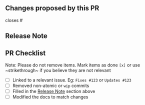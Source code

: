 <!--
Thanks for submitting a pull request to Cartographer!

Also check the [PR guidelines] if you haven't already!
-->

[PR requirements]: https://github.com/vmware-tanzu/cartographer/blob/main/CONTRIBUTING.md#commit-message-and-pr-guidelines

## Changes proposed by this PR

<!--
Add the story that is resolved or updated
`closes`/`fixes` or `updates` are valid here 
-->
closes # 

<!--
Summarize your changes. Please include reasoning and key decisions to help the reviewer
understand the changes.
-->


## Release Note

<!--
Your PR title will be directly included in the release notes when it ships in
the next release. It should briefly describe the PR in [imperative
mood]. Please refrain from adding prefixes like 'feature:', and don't include a
period at the end.

Within this section you may supply a list of extra information to include in
the release notes in addition to the pull request title.

Example title: Add CreatorName field in Workload spec

Example notes:

* Operators can label stamped objects with the Workload's creator
* Creators can be contacted when interdepartmental issues arise 

If there are no additional notes necessary you may remove this entire section.
-->
[imperative mood]: https://chris.beams.io/posts/git-commit/#imperative

## PR Checklist

Note: Please do not remove items. Mark items as done `[x]` or use ~strikethrough~ if you believe they are not relevant

- [ ] Linked to a relevant issue. Eg: `Fixes #123` or `Updates #123`
- [ ] Removed non-atomic or `wip` commits
- [ ] Filled in the [Release Note](#Release-Note) section above
- [ ] Modified the docs to match changes
